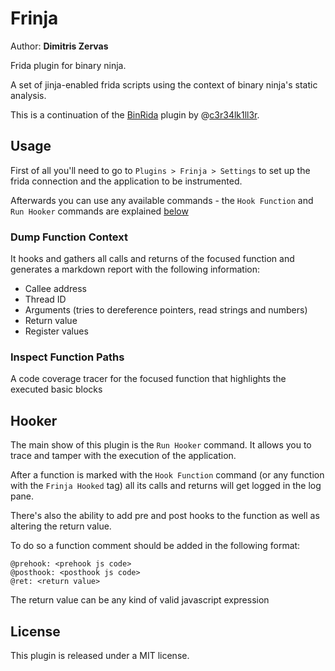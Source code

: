 # Frinja

Author: **Dimitris Zervas**

Frida plugin for binary ninja.

A set of jinja-enabled frida scripts using the context of binary ninja's static analysis.

This is a continuation of the [BinRida](https://github.com/c3r34lk1ll3r/BinRida) plugin by @[c3r34lk1ll3r](https://github.com/c3r34lk1ll3r).

## Usage

First of all you'll need to go to `Plugins > Frinja > Settings` to set up the frida
connection and the application to be instrumented.

Afterwards you can use any available commands - the `Hook Function` and `Run Hooker`
commands are explained [below](#hooker)

### Dump Function Context

It hooks and gathers all calls and returns of the focused function and generates
a markdown report with the following information:

- Callee address
- Thread ID
- Arguments (tries to dereference pointers, read strings and numbers)
- Return value
- Register values

### Inspect Function Paths

A code coverage tracer for the focused function that highlights the executed basic blocks

## Hooker

The main show of this plugin is the `Run Hooker` command. It allows you to trace
and tamper with the execution of the application.

After a function is marked with the `Hook Function` command (or any function with
the `Frinja Hooked` tag) all its calls and returns will get logged in the log pane.

There's also the ability to add pre and post hooks to the function as well as altering
the return value.

To do so a function comment should be added in the following format:

```text
@prehook: <prehook js code>
@posthook: <posthook js code>
@ret: <return value>
```

The return value can be any kind of valid javascript expression

## License

This plugin is released under a MIT license.
